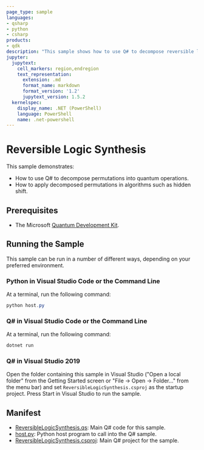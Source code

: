 ```yaml
---
page_type: sample
languages:
- qsharp
- python
- csharp
products:
- qdk
description: "This sample shows how to use Q# to decompose reversible logic into quantum operations."
jupyter:
  jupytext:
    cell_markers: region,endregion
    text_representation:
      extension: .md
      format_name: markdown
      format_version: '1.2'
      jupytext_version: 1.5.2
  kernelspec:
    display_name: .NET (PowerShell)
    language: PowerShell
    name: .net-powershell
---
```


# Reversible Logic Synthesis

This sample demonstrates:
- How to use Q# to decompose permutations into quantum operations.
- How to apply decomposed permutations in algorithms such as hidden shift.

## Prerequisites

- The Microsoft [Quantum Development Kit](https://docs.microsoft.com/azure/quantum/install-overview-qdk/).

## Running the Sample

This sample can be run in a number of different ways, depending on your preferred environment.

### Python in Visual Studio Code or the Command Line

At a terminal, run the following command:

```powershell
python host.py
```

### Q# in Visual Studio Code or the Command Line

At a terminal, run the following command:

```powershell
dotnet run
```

### Q# in Visual Studio 2019

Open the folder containing this sample in Visual Studio ("Open a local folder"
from the Getting Started screen or "File → Open → Folder..." from the menu bar)
and set `ReversibleLogicSynthesis.csproj` as the startup project. 
Press Start in Visual Studio to run the sample. 

## Manifest

- [ReversibleLogicSynthesis.qs](https://github.com/microsoft/Quantum/blob/main/samples/algorithms/reversible-logic-synthesis/ReversibleLogicSynthesis.qs): Main Q# code for this sample.
- [host.py](https://github.com/microsoft/Quantum/blob/main/samples/algorithms/reversible-logic-synthesis/host.py): Python host program to call into the Q# sample.
- [ReversibleLogicSynthesis.csproj](https://github.com/microsoft/Quantum/blob/main/samples/algorithms/reversible-logic-synthesis/CHSHGame.csproj): Main Q# project for the sample.
